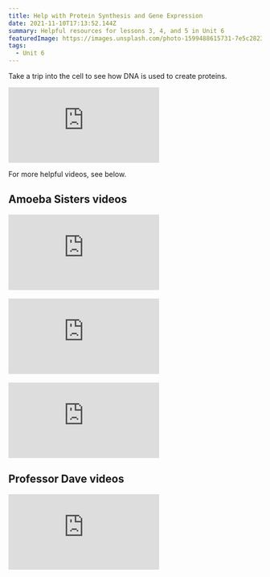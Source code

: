 ```yaml
---
title: Help with Protein Synthesis and Gene Expression
date: 2021-11-10T17:13:52.144Z
summary: Helpful resources for lessons 3, 4, and 5 in Unit 6
featuredImage: https://images.unsplash.com/photo-1599488615731-7e5c2823ff28?ixlib=rb-1.2.1&ixid=MnwxMjA3fDB8MHxwaG90by1wYWdlfHx8fGVufDB8fHx8&auto=format&fit=crop&w=687&q=80
tags:
  - Unit 6
---
```

Take a trip into the cell to see how DNA is used to create proteins.

<div class="youtube-container"><iframe class="responsive-iframe" src="https://www.youtube.com/embed/gG7uCskUOrA" frameborder="0" allow="accelerometer; autoplay; clipboard-write; encrypted-media; gyroscope; picture-in-picture" allowfullscreen></iframe></div>

For more helpful videos, see below.

## Amoeba Sisters videos

<div class="youtube-container"><iframe class="responsive-iframe" src="https://www.youtube.com/embed/JQByjprj_mA" frameborder="0" allow="accelerometer; autoplay; clipboard-write; encrypted-media; gyroscope; picture-in-picture" allowfullscreen></iframe></div>

<br>

<div class="youtube-container"><iframe class="responsive-iframe" src="https://www.youtube.com/embed/oefAI2x2CQM" frameborder="0" allow="accelerometer; autoplay; clipboard-write; encrypted-media; gyroscope; picture-in-picture" allowfullscreen></iframe></div>

<br>

<div class="youtube-container"><iframe class="responsive-iframe" src="https://www.youtube.com/embed/vl6Vlf2thvI" frameborder="0" allow="accelerometer; autoplay; clipboard-write; encrypted-media; gyroscope; picture-in-picture" allowfullscreen></iframe></div>

## Professor Dave videos

<div class="youtube-container"><iframe class="responsive-iframe" src="https://www.youtube.com/embed/bKIpDtJdK8Q" frameborder="0" allow="accelerometer; autoplay; clipboard-write; encrypted-media; gyroscope; picture-in-picture" allowfullscreen></iframe></div>